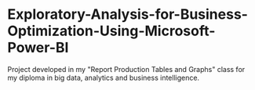 # Exploratory-Analysis-for-Business-Optimization-Using-Microsoft-Power-BI
Project developed in my "Report Production Tables and Graphs" class for my diploma in big data, analytics and business intelligence. 
